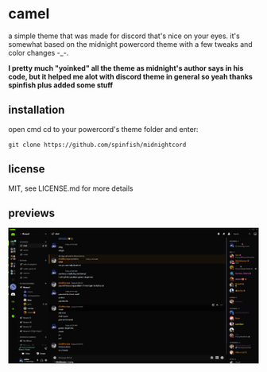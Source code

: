 # camel
a simple theme that was made for discord that's nice on your eyes.
it's somewhat based on the midnight powercord theme with a few tweaks and color changes -_-.

**I pretty much "yoinked" all the theme as midnight's author says in his code, but it helped me alot with discord theme in general so yeah thanks spinfish plus added some stuff**

## installation

open cmd cd to your powercord's theme folder and enter:

```shell
git clone https://github.com/spinfish/midnightcord
```

## license

MIT, see LICENSE.md for more details

## previews

![preview](./previews/preview1.png)
